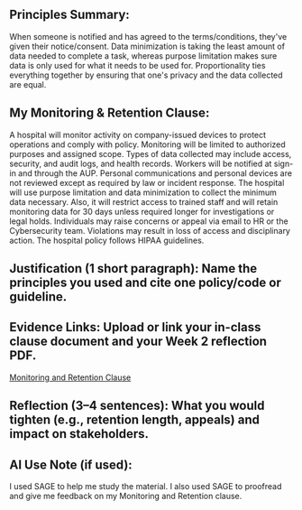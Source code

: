 ## Principles Summary:
When someone is notified and has agreed to the terms/conditions, they've given their notice/consent. Data minimization is taking the least amount of data needed to complete a task, whereas purpose limitation makes sure data is only used for what it needs to be used for. Proportionality ties everything together by ensuring that one's privacy and the data collected are equal.  

## My Monitoring & Retention Clause:
A hospital will monitor activity on company-issued devices to protect operations and comply with policy. Monitoring will be limited to authorized purposes and assigned scope. Types of data collected may include access, security, and audit logs, and health records. Workers will be notified at sign-in and through the AUP. Personal communications and personal devices are not reviewed except as required by law or incident response.
The hospital will use purpose limitation and data minimization to collect the minimum data necessary. Also, it will restrict access to trained staff and will retain monitoring data for 30 days unless required longer for investigations or legal holds. Individuals may raise concerns or appeal via email to HR or the Cybersecurity team. Violations may result in loss of access and disciplinary action. The hospital policy follows HIPAA guidelines.


## Justification (1 short paragraph): Name the principles you used and cite one policy/code or guideline.

## Evidence Links: Upload or link your in-class clause document and your Week 2 reflection PDF.
[Monitoring and Retention Clause
](https://drive.google.com/file/d/1Dhz9qMvzLghLPWbGtuH3yqaDqn5AaVWa/view?usp=drive_link)

## Reflection (3–4 sentences): What you would tighten (e.g., retention length, appeals) and impact on stakeholders.

## AI Use Note (if used):
I used SAGE to help me study the material. I also used SAGE to proofread and give me feedback on my Monitoring and Retention clause.
